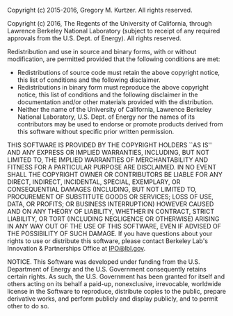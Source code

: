 Copyright (c) 2015-2016, Gregory M. Kurtzer. All rights reserved.

Copyright (c) 2016, The Regents of the University of California,
through Lawrence Berkeley National Laboratory (subject to receipt of any
required approvals from the U.S. Dept. of Energy).  All rights reserved.

Redistribution and use in source and binary forms, with or without
modification, are permitted provided that the following conditions
are met:
 * Redistributions of source code must retain the above copyright
   notice, this list of conditions and the following disclaimer.
 * Redistributions in binary form must reproduce the above copyright
   notice, this list of conditions and the following disclaimer in the
   documentation and/or other materials provided with the distribution.
 * Neither the name of the University of California, Lawrence Berkeley
   National Laboratory, U.S. Dept. of Energy nor the names of its
   contributors may be used to endorse or promote products derived from
   this software without specific prior written permission.

THIS SOFTWARE IS PROVIDED BY THE COPYRIGHT HOLDERS ``AS IS'' AND ANY
EXPRESS OR IMPLIED WARRANTIES, INCLUDING, BUT NOT LIMITED TO, THE
IMPLIED WARRANTIES OF MERCHANTABILITY AND FITNESS FOR A PARTICULAR
PURPOSE ARE DISCLAIMED.  IN NO EVENT SHALL THE COPYRIGHT OWNER OR
CONTRIBUTORS BE LIABLE FOR ANY DIRECT, INDIRECT, INCIDENTAL, SPECIAL,
EXEMPLARY, OR CONSEQUENTIAL DAMAGES (INCLUDING, BUT NOT LIMITED TO,
PROCUREMENT OF SUBSTITUTE GOODS OR SERVICES; LOSS OF USE, DATA, OR
PROFITS; OR BUSINESS INTERRUPTION) HOWEVER CAUSED AND ON ANY THEORY
OF LIABILITY, WHETHER IN CONTRACT, STRICT LIABILITY, OR TORT
(INCLUDING NEGLIGENCE OR OTHERWISE) ARISING IN ANY WAY OUT OF THE USE
OF THIS SOFTWARE, EVEN IF ADVISED OF THE POSSIBILITY OF SUCH DAMAGE.
If you have questions about your rights to use or distribute this software,
please contact Berkeley Lab's Innovation & Partnerships Office at
IPO@lbl.gov.
 
NOTICE.  This Software was developed under funding from the U.S. Department of
Energy and the U.S. Government consequently retains certain rights. As such,
the U.S. Government has been granted for itself and others acting on its
behalf a paid-up, nonexclusive, irrevocable, worldwide license in the Software
to reproduce, distribute copies to the public, prepare derivative works, and
perform publicly and display publicly, and to permit other to do so. 
